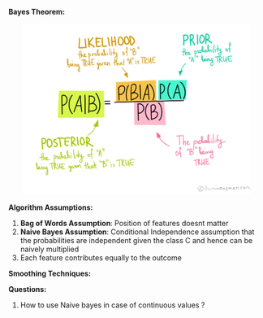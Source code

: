 **Bayes Theorem:**

<p align="center">
  <img  src="docs/bayes_theorem.jpeg" width=450>
</p>

**Algorithm Assumptions:**
1) **Bag of Words Assumption**: Position of features doesnt matter
2) **Naive Bayes Assumption**: Conditional Independence assumption that the probabilities are independent given the class C and hence can be naively multiplied 
3) Each feature contributes equally to the outcome


**Smoothing Techniques:**  
  

**Questions:**  
1. How to use Naive bayes in case of continuous values ?